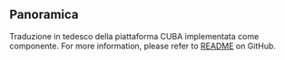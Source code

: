 ## Panoramica
Traduzione in tedesco della piattaforma CUBA implementata come componente.
For more information, please refer to [README](https://github.com/balvi/translation-de#translation-de) on GitHub.